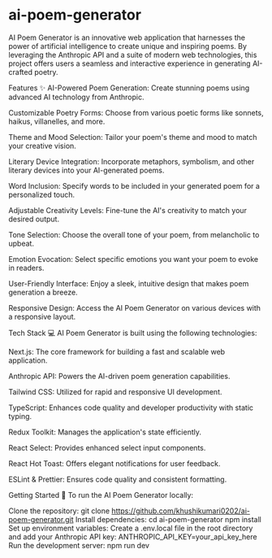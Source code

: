 # ai-poem-generator
AI Poem Generator is an innovative web application that harnesses the power of artificial intelligence to create unique and inspiring poems. By leveraging the Anthropic API and a suite of modern web technologies, this project offers users a seamless and interactive experience in generating AI-crafted poetry.

Features ✨
AI-Powered Poem Generation: Create stunning poems using advanced AI technology from Anthropic.

Customizable Poetry Forms: Choose from various poetic forms like sonnets, haikus, villanelles, and more.

Theme and Mood Selection: Tailor your poem's theme and mood to match your creative vision.

Literary Device Integration: Incorporate metaphors, symbolism, and other literary devices into your AI-generated poems.

Word Inclusion: Specify words to be included in your generated poem for a personalized touch.

Adjustable Creativity Levels: Fine-tune the AI's creativity to match your desired output.

Tone Selection: Choose the overall tone of your poem, from melancholic to upbeat.

Emotion Evocation: Select specific emotions you want your poem to evoke in readers.

User-Friendly Interface: Enjoy a sleek, intuitive design that makes poem generation a breeze.

Responsive Design: Access the AI Poem Generator on various devices with a responsive layout.

Tech Stack 💻
AI Poem Generator is built using the following technologies:

Next.js: The core framework for building a fast and scalable web application.

Anthropic API: Powers the AI-driven poem generation capabilities.

Tailwind CSS: Utilized for rapid and responsive UI development.

TypeScript: Enhances code quality and developer productivity with static typing.

Redux Toolkit: Manages the application's state efficiently.

React Select: Provides enhanced select input components.

React Hot Toast: Offers elegant notifications for user feedback.

ESLint & Prettier: Ensures code quality and consistent formatting.

Getting Started 🚀
To run the AI Poem Generator locally:

Clone the repository:
git clone https://github.com/khushikumari0202/ai-poem-generator.git
Install dependencies:
cd ai-poem-generator
npm install
Set up environment variables: Create a .env.local file in the root directory and add your Anthropic API key:
ANTHROPIC_API_KEY=your_api_key_here
Run the development server:
npm run dev
